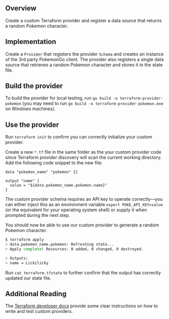 ## Overview

Create a custom Terraform provider and register a data source that returns a random Pokemon character.

## Implementation

Create a `Provider` that registers the provider `Schema` and creates an instance of the 3rd party PokemonGo client. The provider also registers a single data source that retrieves a random Pokemon character and stores it in the state file.

## Build the provider

To build the provider for local testing, run `go build -o terraform-provider-pokemon` (you may need to run `go build -o terraform-provider-pokemon.exe` on Windows machines).

## Use the provider

Run `terraform init` to confirm you can correctly initialize your custom provider.

Create a new `*.tf` file in the same folder as the your custom provider code since Terraform provider discovery will scan the current working directory. Add the following code snippet to the new file:

```hcl
data "pokemon_name" "pokemon" {}

output "name" {
  value = "${data.pokemon_name.pokemon.name}"
}
```

The custom provider schema requires an API key to operate correctly&mdash;you can either inject this as an environment variable `export POKE_API_KEY=value` (or the equivalent for your operating system shell) or supply it when prompted during the next step.

You should now be able to use our custom provider to generate a random Pokemon character.

```bash
$ terraform apply
> data.pokemon_name.pokemon: Refreshing state...
> Apply complete! Resources: 0 added, 0 changed, 0 destroyed.

> Outputs:
> name = Lickilicky
```

Run `cat terraform.tfstate` to further confirm that the output has correctly updated our state file.

## Additional Reading

The [Terraform developer docs](https://www.terraform.io/docs/extend/writing-custom-providers.html) provide some clear instructions on how to write and test custom providers.
